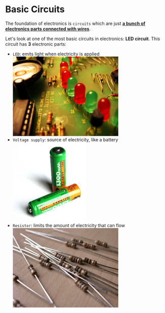 # Basic Circuits

The foundation of electronics is `circuits` which are just <ins>**a bunch of electronics parts connected with wires**</ins>.

Let's look at one of the most basic circuits in electronics:  **LED circuit**.  This circuit has **3** electronic parts:
- `LED`: emits light when electricity is applied <br/>
![led](../images/ch01_led.png)
- `Voltage supply`:  source of electricity, like a battery</br>
![battery](../images/ch01_battery.png)
- `Resistor`: limits the amount of electricity that can flow <br/>
![resistor](../images/ch01_resistor.png)
